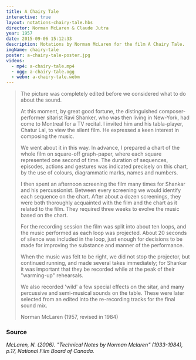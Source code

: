 ```yaml
---
title: A Chairy Tale
interactive: true
layout: notations-chairy-tale.hbs
director: Norman McLaren & Claude Jutra
year: 1957
date: 2015-09-06 15:12:33
description: Notations by Norman McLaren for the film A Chairy Tale.
imgName: chairy-tale
poster: a-chairy-tale-poster.jpg
videos:
  - mp4: a-chairy-tale.mp4
  - ogg: a-chairy-tale.ogg
  - webm: a-chairy-tale.webm
---
```


> The picture was completely edited before we considered what to do about the sound.
>
> At this moment, by great good fortune, the distinguished composer-performer sitarist Ravi Shanker, who was then living in New-York, had come to Montreal for a TV recital. I invited him and his tabla-player, Chatur Lal, to view the silent film. He expressed a keen interest in composing the music.
>
> We went about it in this way. In advance, I prepared a chart of the whole film on square-off graph-paper, where each square represented one second of time. The duration of sequences, episodes, actions and gestures was indicated precisely on this chart, by the use of colours, diagrammatic marks, names and numbers.
>
> I then spent an afternoon screening the film many times for Shankar and his percussionist. Between every screening we would identify each sequence on the chart. After about a dozen screenings, they were both thoroughly acquainted with the film and the chart as it related to the film. They required three weeks to evolve the music based on the chart.
>
> For the recording session the film was split into about ten loops, and the music performed as each loop was projected. About 20 seconds of silence was included in the loop, just enough for decisions to be made for improving the substance and manner of the performance.
>
> When the music was felt to be right, we did not stop the projector, but continued running, and made several takes immediately; for Shankar it was important that they be recorded while at the peak of their "warming-up" rehearsals.
>
> We also recorded 'wild' a few special effects on the sitar, and many percussive and semi-musical sounds on the table. These were later selected from an edited into the re-recording tracks for the final sound mix.
>
> Norman McLaren (1957, revised in 1984)

### Source

<cite>McLaren, N. (2006). "Technical Notes by Norman Mclaren" (1933-1984), p.17, National Film Board of Canada.</cite>

